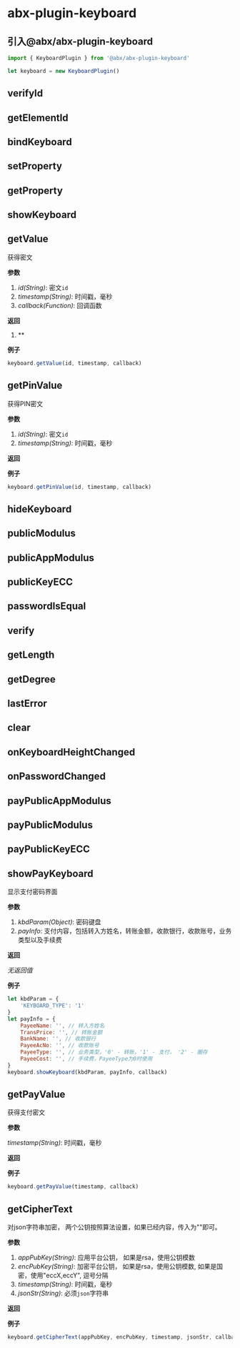 # abx-plugin-keyboard

## 引入@abx/abx-plugin-keyboard

``` javascript
import { KeyboardPlugin } from '@abx/abx-plugin-keyboard'

let keyboard = new KeyboardPlugin()
```

## verifyId


## getElementId


## bindKeyboard


## setProperty


## getProperty


## showKeyboard

## getValue
获得密文

**参数**

   1. *id(String)*: 密文`id`
   2. *timestamp(String)*: 时间戳，毫秒
   3. *callback(Function)*: 回调函数

**返回**

   1. **

**例子**

```javascript
keyboard.getValue(id, timestamp, callback)
```

## getPinValue
获得PIN密文

**参数**

   1. *id(String)*: 密文`id`
   2. *timestamp(String)*: 时间戳，毫秒

**返回**

**例子**

```javascript
keyboard.getPinValue(id, timestamp, callback)
```

## hideKeyboard


## publicModulus


## publicAppModulus


## publicKeyECC


## passwordIsEqual


## verify


## getLength


## getDegree


## lastError


## clear


## onKeyboardHeightChanged


## onPasswordChanged


## payPublicAppModulus


## payPublicModulus


## payPublicKeyECC

## showPayKeyboard
显示支付密码界面

**参数**

  1. *kbdParam(Object)*: 密码键盘
  2. *payInfo*: 支付内容，包括转入方姓名，转账金额，收款银行，收款账号，业务类型以及手续费

**返回**

  *无返回值*

**例子**

```javascript
let kbdParam = {
    'KEYBOARD_TYPE': '1'
}
let payInfo = {
    PayeeName: '', // 转入方姓名
    TransPrice: '', // 转账金额
    BankName: '', // 收款银行
    PayeeAcNo: '', // 收款账号
    PayeeType: '', // 业务类型，'0' - 转账，'1' - 支付， '2' - 圈存
    PayeeCost: '', // 手续费，PayeeType为0时使用
}
keyboard.showKeyboard(kbdParam, payInfo, callback)
```

## getPayValue
获得支付密文

**参数**

  *timestamp(String)*: 时间戳，毫秒

**返回**

**例子**

```javascript
keyboard.getPayValue(timestamp, callback)
```

## getCipherText
对json字符串加密， 两个公钥按照算法设置，如果已经内容，传入为""即可。

**参数**

  1. *appPubKey(String)*: 应用平台公钥， 如果是rsa，使用公钥模数
  2. *encPubKey(String)*: 加密平台公钥， 如果是rsa，使用公钥模数, 如果是国密，使用"eccX,eccY", 逗号分隔
  3. *timestamp(String)*: 时间戳，毫秒
  4. *jsonStr(String)*: 必须`json`字符串

**返回**

**例子**

```javascript
keyboard.getCipherText(appPubKey, encPubKey, timestamp, jsonStr, callback)
```